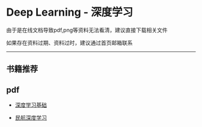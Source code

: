 # Deep Learning - 深度学习

由于是在线文档导致pdf,png等资料无法看清，建议直接下载相关文件

如果存在资料过期、资料过时，建议通过首页邮箱联系

***

## 书籍推荐

## pdf

- [深度学习基础](https://www.yuque.com/office/yuque/0/2022/pdf/358780/1666662652789-a6a7b706-af89-412b-8d48-3e99e38f2ba0.pdf?from=https%3A%2F%2Fwww.yuque.com%2Fleesamoyed%2Faioqs5%2Fwmw8yn%2Fedit)

- [民航深度学习](https://www.yuque.com/office/yuque/0/2022/pdf/358780/1666662646962-2ee3953a-c83c-4c4f-b022-6dc12a23749d.pdf?from=https%3A%2F%2Fwww.yuque.com%2Fleesamoyed%2Faioqs5%2Fwmw8yn%2Fedit)
